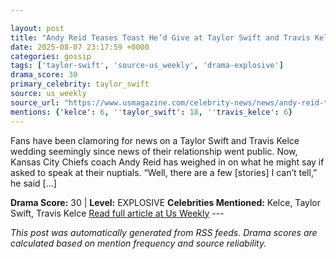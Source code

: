 ```yaml
---

layout: post
title: "Andy Reid Teases Toast He’d Give at Taylor Swift and Travis Kelce's Wedding"
date: 2025-08-07 23:17:59 +0000
categories: gossip
tags: ['taylor-swift', 'source-us_weekly', 'drama-explosive']
drama_score: 30
primary_celebrity: taylor_swift
source: us_weekly
source_url: "https://www.usmagazine.com/celebrity-news/news/andy-reid-teases-toast-for-taylor-swift-and-travis-kelces-wedding/"
mentions: {'kelce': 6, ''taylor_swift': 18, ''travis_kelce': 6}
---
```


Fans have been clamoring for news on a Taylor Swift and Travis Kelce wedding seemingly since news of their relationship went public. Now, Kansas City Chiefs coach Andy Reid has weighed in on what he might say if asked to speak at their nuptials. “Well, there are a few [stories] I can’t tell,” he said […]

**Drama Score:** 30 | **Level:** EXPLOSIVE **Celebrities Mentioned:** Kelce, Taylor Swift, Travis Kelce [Read full article at Us Weekly](https://www.usmagazine.com/celebrity-news/news/andy-reid-teases-toast-for-taylor-swift-and-travis-kelces-wedding/) --- 

*This post was automatically generated from RSS feeds. Drama scores are calculated based on mention frequency and source reliability.*